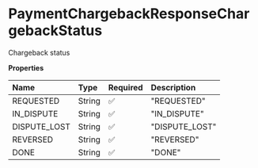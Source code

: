# PaymentChargebackResponseChargebackStatus

Chargeback status

**Properties**

| Name         | Type   | Required | Description    |
| :----------- | :----- | :------- | :------------- |
| REQUESTED    | String | ✅       | "REQUESTED"    |
| IN_DISPUTE   | String | ✅       | "IN_DISPUTE"   |
| DISPUTE_LOST | String | ✅       | "DISPUTE_LOST" |
| REVERSED     | String | ✅       | "REVERSED"     |
| DONE         | String | ✅       | "DONE"         |

<!-- This file was generated by liblab | https://liblab.com/ -->
